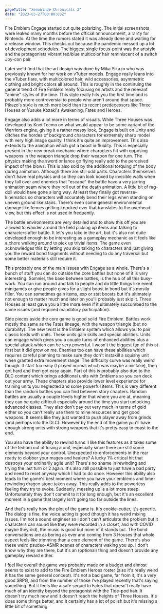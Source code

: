 ```yaml
---
pageTitle: "Xenoblade Chronicals 3"
date: "2023-03-27T00:00:00Z"
---
```


Fire Emblem Engage started out quite polarizing.  The initial screenshots were leaked many months before the official announcement, a rarity for Nintendo.  At the time the rumors stated it was already done and waiting for a release window.  This checks out because the pandemic messed up a lot of development schedules.  The biggest single focus-point was the artstyle and the protagonists vibrant red/blue multicolor hair reminiscent of a switch Joy-con pair.

Later we'd find that the art design was done by Mika Pikazo who was previously known for her work on vTuber models.  Engage really leans into the vTuber flare, with multicolored hair, wild accessories, asymmetric clothing and bright colors all around.  This is roughly in the continuing the general trend of Fire Emblem really focusing on artists and the relevant "anime" styles of the time.  This style really hits you the first time and is probably more controversial to people who aren't around that space. Pikazo's style is much more bold than its recent predecessors like Three Houses or Yusuke Kozaki's Awakening, Fates and Heroes.

Engage also adds a lot more in terms of visuals.  While Three Houses was developed by Koei Tecmo on what would appear to be some variant of the Warriors engine, giving it a rather messy look, Engage is built on Unity and ditches the hordes of background characters for extremely sharp model with very high image quality.  I think it's quite an improvement.  This also extends to the animation which got a boost in fluidity.  This is especially present in the new break mechanic where characters hit with opposing weapons in the weapon triangle drop their weapon for one turn.  The physics making the sword or lance go flying really add to the perceived impact of the blows.  This is also sold by the additional torquing of the body during animation.  Although there are still odd parts.  Characters themselves don't have real physics and so they can look boxed by invisible walls when they fall over and enemies that "escape" the battle have a very jarring animation seam where they roll out of the death animation.  A little bit of rag-doll would have gone a long way.  At least they finally got reverse-kinematics so characters will accurately bend their legs when standing on uneven ground like stairs.  There's even some general environmental damage like fences getting knocked over that translates to the overhead view, but this effect is not used in frequently.

The battle environments are very detailed and to show this off you are allowed to wander around the field picking up items and talking to characters after battle.  It let's you take in the art, but it's also not quite developed enough to be interesting as a gameplay mechanic as it feels like a chore walking around to pick up trivial items.  The game even acknowledges this by letting you skip talking to characters and just giving you the reward bond fragments without needing to do any traversal but some better materials still require it.

This probably one of the main issues with Engage as a whole.  There's a bunch of stuff you can do outside the core battles but none of it is very interesting.  Somniel, the base between battles, is the hub of all this busy-work.  You can run around and talk to people and do little things like event minigames or give people gives for a slight boost in bond but it's mostly filler.  You can sometimes gain items, exp or stat boosts but it's ultimately not enough to matter much and later on you'll probably just skip it.  Three Houses at least gave you a little more even if it ultimately succumbed to the same issues (and required mandatory participation).

Side pieces aside the core game is good solid Fire Emblem.  Battles work mostly the same as the Fates lineage, with the weapon triangle (but no durability).  The new twist is the Emblem system which allows you to pair classic lords with units.  These units gain skills and special abilities.  Units can engage which gives you a couple turns of enhanced abilities plus a special attack which can be very powerful.  I wasn't the biggest fan of this at first but it did grow on me.  Enemies too can have these abilities which requires careful planning to make sure they don't instakill a squishy unit when granted extra movement range.  The difficulty curve was really weird though.  It start too easy (I played normal which was maybe a mistake), then got hard and then got easy again.  Part of this is probably also due to the DLC content which brings additional units with Emblems so you can deck out your army.  These chapters also provide lower level experience for training units you neglected and some powerful items.  This is very different than the random battles you can find between story chapters.  Random battles are usually a couple levels higher that where you are at, meaning they can be quite difficult especially around the time you start unlocking advanced classes.  They also don't pay out very much in terms of gold either so you can't really use them to mine resources and get good weapons.  It seems like they just wanted to push player away from grinds (and perhaps into the DLC).  However by the end of the game you'll have enough strong units with strong weapons that it's pretty easy to coast to the end.

You also have the ability to rewind turns.  I like this features as it takes some of the tedium out of losing a unit, especially since there are still some elements beyond your control.  Unexpected re-enforcements in the rear ready to clobber your mages and healers?  A lucky 1% critical hit that destroys your ordinarily agile unit?  There's no shame in rewinding and trying the last turn or 2 again.  It's also still possible to just have a bad party and need to reset anyway which I had to do once.  However this ability also leads to the game's best moment where you have your emblems and time-rewinding dragon stone taken away.  This really adds to the powerless feeling they try to evoke.  Suddenly, messing up is a lot more steep.  Unfortunately they don't commit to it for long enough, but it's an excellent moment in a game that largely isn't going too far outside the lines.

And that's really how the plot of the game is.  It's cookie-cutter, it's generic.  The dialog is fine, the voice acting is good (though it has weird mixing issues. I'm not a sound engineer so I don't can't articulate the problem but it characters can sound like they were recorded in a closet, and with COVID maybe they did), the music is good but none of it stands out.  The bond conversations are as boring as ever and coming from 3 Houses that whole aspect feels like trimming than a core element of the game.  There's also these weird psudeo-ASMR scenes of characters waking you up.  I don't know why they are there, but it's an (optional) thing and doesn't provide any gameplay reward either.

I feel like overall the game was probably made on a budget and almost seems to exist to add to the Fire Emblem Heroes roster (also it's really weird it has the same general concept).  It's not a bad game, far from it, it's a very good SRPG, and from the number of those I've played recently that's saying something.  But it feels like a safe sequel to Fates that doesn't really have much of an identity beyond the protagonist with the Tide-pod hair.  It doesn't try much new and it doesn't reach the heights of Three Houses.  It's does some things better, and it certainly has a lot of polish but it's missing a little bit of something.